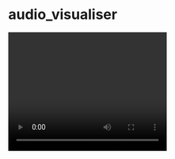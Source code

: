 # audio_visualiser

<p>
<video width="320" height="240" controls>
  <source src="Sound Visualiser.mp4" type="video/mp4">
  <source src="Sound Visualiser.ogg" type="video/ogg">
</video> 
</p>
